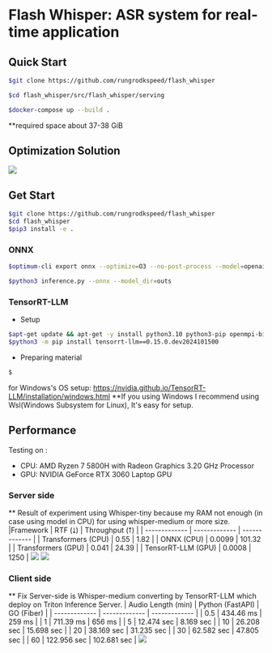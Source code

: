 # Flash Whisper: ASR system for real-time application

## Quick Start

```bash
$git clone https://github.com/rungrodkspeed/flash_whisper

$cd flash_whisper/src/flash_whisper/serving

$docker-compose up --build .
```

**required space about 37-38 GiB

## Optimization Solution

<image src="/media/solution.jpg"/>

## Get Start
```bash
$git clone https://github.com/rungrodkspeed/flash_whisper
$cd flash_whisper
$pip3 install -e .
```

### ONNX
```bash
$optimum-cli export onnx --optimize=O3 --no-post-process --model=openai/{MODEL_SIZE} --task=automatic-speech-recognition-with-past outs

$python3 inference.py --onnx --model_dir=outs
```

### TensorRT-LLM
- Setup
```bash
$apt-get update && apt-get -y install python3.10 python3-pip openmpi-bin libopenmpi-dev git git-lfs
$python3 -m pip install tensorrt-llm==0.15.0.dev2024101500
```

- Preparing material
```bash
$
```

for Windows's OS setup: https://nvidia.github.io/TensorRT-LLM/installation/windows.html
**If you using Windows I recommend using Wsl(Windows Subsystem for Linux), It's easy for setup.

## Performance

Testing on :
 - CPU: AMD Ryzen 7 5800H with Radeon Graphics 3.20 GHz Processor
 - GPU: NVIDIA GeForce RTX 3060 Laptop GPU

### Server side
** Result of experiment using Whisper-tiny because my RAM not enough (in case using model in CPU) for using whisper-medium or more size.
|Framework | RTF (⭣) | Throughput (⭡) |
| ------------- | ------------- | ------------- |
| Transformers (CPU) |  0.55  | 1.82 |
| ONNX (CPU) |  0.0099  | 101.32 |
| Transformers (GPU) |  0.041  | 24.39 |
| TensorRT-LLM (GPU) |  0.0008 | 1250 |
<image src="/media/rtf.png"/>
<image src="/media/throughput.png"/>

### Client side
** Fix Server-side is Whisper-medium converting by TensorRT-LLM which deploy on Triton Inference Server.
| Audio Length (min) | Python (FastAPI)  | GO (Fiber) |
| ------------- | ------------- | ------------- |
| 0.5 |  434.46 ms  | 259 ms |
| 1 |  711.39 ms  | 656 ms |
| 5 |  12.474 sec  | 8.169 sec |
| 10 |  26.208 sec  | 15.698 sec |
| 20 |  38.169 sec  | 31.235 sec |
| 30 |  62.582 sec  | 47.805 sec |
| 60 |  122.956 sec  | 102.681 sec |
<image src="/media/end2end.png"/>
